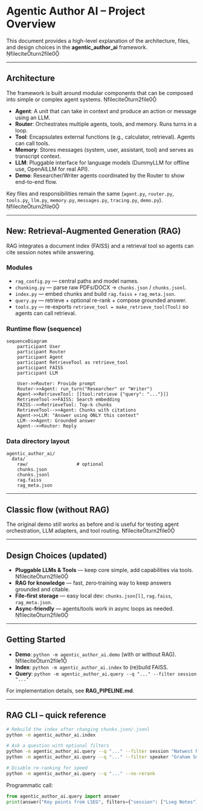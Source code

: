 # Agentic Author AI – Project Overview

This document provides a high-level explanation of the architecture, files, and design choices in the **agentic_author_ai** framework. fileciteturn2file0

---

## Architecture

The framework is built around modular components that can be composed into simple or complex agent systems. fileciteturn2file0

- **Agent**: A unit that can take in context and produce an action or message using an LLM.
- **Router**: Orchestrates multiple agents, tools, and memory. Runs turns in a loop.
- **Tool**: Encapsulates external functions (e.g., calculator, retrieval). Agents can call tools.
- **Memory**: Stores messages (system, user, assistant, tool) and serves as transcript context.
- **LLM**: Pluggable interface for language models (DummyLLM for offline use, OpenAILLM for real API).
- **Demo**: Researcher/Writer agents coordinated by the Router to show end-to-end flow.

Key files and responsibilities remain the same (`agent.py`, `router.py`, `tools.py`, `llm.py`, `memory.py`, `messages.py`, `tracing.py`, `demo.py`). fileciteturn2file0

---

## New: Retrieval‑Augmented Generation (RAG)

RAG integrates a document index (FAISS) and a retrieval tool so agents can cite session notes while answering.

### Modules
- `rag_config.py` — central paths and model names.
- `chunking.py` — parse raw PDFs/DOCX → `chunks.json` / `chunks.jsonl`.
- `index.py` — embed chunks and build `rag.faiss` + `rag_meta.json`.
- `query.py` — retrieve + optional re-rank + compose grounded answer.
- `tools.py` — re-exports `retrieve_tool = make_retrieve_tool(Tool)` so agents can call retrieval.

### Runtime flow (sequence)
```mermaid
sequenceDiagram
    participant User
    participant Router
    participant Agent
    participant RetrieveTool as retrieve_tool
    participant FAISS
    participant LLM

    User->>Router: Provide prompt
    Router->>Agent: run_turn("Researcher" or "Writer")
    Agent->>RetrieveTool: [[tool:retrieve {"query": "..."}]]
    RetrieveTool->>FAISS: Search embedding
    FAISS-->>RetrieveTool: Top‑k chunks
    RetrieveTool-->>Agent: Chunks with citations
    Agent->>LLM: "Answer using ONLY this context"
    LLM-->>Agent: Grounded answer
    Agent-->>Router: Reply
```

### Data directory layout
```
agentic_author_ai/
  data/
    raw/                  # optional
    chunks.json
    chunks.jsonl
    rag.faiss
    rag_meta.json
```

---

## Classic flow (without RAG)

The original demo still works as before and is useful for testing agent orchestration, LLM adapters, and tool routing. fileciteturn2file0

---

## Design Choices (updated)

- **Pluggable LLMs & Tools** — keep core simple, add capabilities via tools. fileciteturn2file0
- **RAG for knowledge** — fast, zero‑training way to keep answers grounded and citable.
- **File‑first storage** — easy local dev: `chunks.json[l]`, `rag.faiss`, `rag_meta.json`.
- **Async‑friendly** — agents/tools work in async loops as needed. fileciteturn2file0

---

## Getting Started

- **Demo**: `python -m agentic_author_ai.demo` (with or without RAG). fileciteturn2file1
- **Index**: `python -m agentic_author_ai.index` to (re)build FAISS.
- **Query**: `python -m agentic_author_ai.query --q "..." --filter session "..."`

For implementation details, see **RAG_PIPELINE.md**.

---

## RAG CLI – quick reference

```bash
# Rebuild the index after changing chunks.json/.jsonl
python -m agentic_author_ai.index

# Ask a question with optional filters
python -m agentic_author_ai.query --q "..." --filter session "Natwest Notes"
python -m agentic_author_ai.query --q "..." --filter speaker "Graham Smith"

# Disable re-ranking for speed
python -m agentic_author_ai.query --q "..." --no-rerank
```

Programmatic call:

```python
from agentic_author_ai.query import answer
print(answer("Key points from LSEG", filters={"session": ["Lseg Notes"]}))
```

